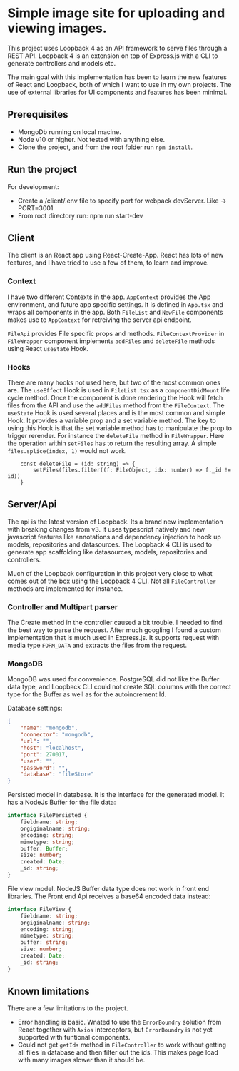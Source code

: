 # Simple image site for uploading and viewing images.
This project uses Loopback 4 as an API framework to serve files through a REST API.
Loopback 4 is an extension on top of Express.js with a CLI to generate controllers and models etc.

The main goal with this implementation has been to learn the new features of React and Loopback, both of which I want to use in my own projects.
The use of external libraries for UI components and features has been minimal.


## Prerequisites
* MongoDb running on local macine.
* Node v10 or higher. Not tested with anything else.
* Clone the project, and from the root folder run `npm install`.

## Run the project
For development: 
* Create a /client/.env file to specify port for webpack devServer. Like -> PORT=3001
* From root directory run: npm run start-dev


## Client
The client is an React app using React-Create-App. React has lots of new features, and I have tried to use a few of them, to learn and improve.
### Context
I have two different Contexts in the app. 
`AppContext` provides the App environment, and future app specific settings. It is defined in `App.tsx` and wraps all components in the app.
Both `FileList` and `NewFile` components makes use to `AppContext` for retreiving the server api endpoint.

`FileApi` provides File specific props and methods. `FileContextProvider` in `FileWrapper` component implements `addFiles` and `deleteFile` methods using React `useState` Hook.

### Hooks
There are many hooks not used here, but two of the most common ones are. 
The `useEffect` Hook is used in `FileList.tsx` as a `componentDidMount` life cycle method. Once the component is done rendering the Hook will fetch files from the API and use the `addFiles` method from the `FileContext`.
The `useState` Hook is used several places and is the most common and simple Hook. It provides a variable prop and a set variable method. The key to using this Hook is that the set variable method has to manipulate the prop to trigger rerender. For instance the `deleteFile` method in `FileWrapper`. Here the operation within `setFiles` has to return the resulting array. A simple `files.splice(index, 1)` would not work.
```
    const deleteFile = (id: string) => {
        setFiles(files.filter((f: FileObject, idx: number) => f._id != id))
    }
```

## Server/Api
The api is the latest version of Loopback. Its a brand new implementation with breaking changes from v3.
It uses typescript natively and new javascript features like annotations and dependency injection to hook up models, repositories and datasources.
The Loopback 4 CLI is used to generate app scaffolding like datasources, models, repositories and controllers.

Much of the Loopback configuration in this project very close to what comes out of the box using the Loopback 4 CLI. Not all `FileController` methods are implemented for instance.

### Controller and Multipart parser
The Create method in the controller caused a bit trouble. I needed to find the best way to parse the request. After much googling I found a custom implementation that is much used in Express.js. It supports request with media type `FORM_DATA` and extracts the files from the request.



### MongoDB
MongoDB was used for convenience. PostgreSQL did not like the Buffer data type, and Loopback CLI could not create SQL columns with the correct type for the Buffer as well as for the autoincrement Id.

Database settings:

```json
{
    "name": "mongodb",
    "connector": "mongodb",
    "url": "",
    "host": "localhost",
    "port": 270017,
    "user": "",
    "password": "",
    "database": "fileStore"
}
```
Persisted model in database. It is the interface for the generated model. It has a NodeJs Buffer for the file data:

```typescript
interface FilePersisted {
    fieldname: string;
    orgiginalname: string;
    encoding: string;
    mimetype: string;
    buffer: Buffer;
    size: number;
    created: Date;
    _id: string;
}
```
File view model. NodeJS Buffer data type does not work in front end libraries. The Front end Api receives a base64 encoded data instead:

```typescript
interface FileView {
    fieldname: string;
    orgiginalname: string;
    encoding: string;
    mimetype: string;
    buffer: string;
    size: number;
    created: Date;
    _id: string;
}
```


## Known limitations
There are a few limitations to the project.
* Error handling is basic. Wnated to use the `ErrorBoundry` solution from React together with `Axios` interceptors, but `ErrorBoundry` is not yet supported with funtional components.
* Could not get `getIds` method in `FileController` to work without getting all files in database and then filter out the ids. This makes page load with many images slower than it should be.